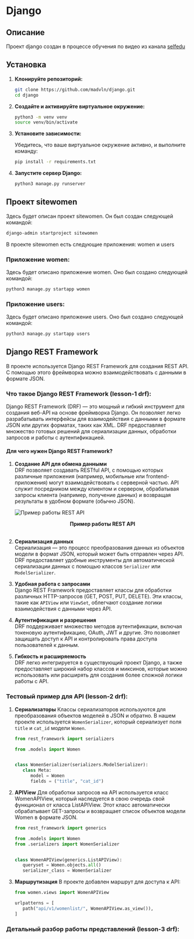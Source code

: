 # Django

## Описание

Проект django создан в процессе обучения по видео из канала [selfedu](https://youtu.be/oBU83uojltE?si=c8E9WdSOK2VPuSnN)

## Установка

1. **Клонируйте репозиторий:**

   ```bash
   git clone https://github.com/madvln/django.git
   cd django
   ```

2. **Создайте и активируйте виртуальное окружение:**

   ```bash
   python3 -m venv venv
   source venv/bin/activate
   ```

3. **Установите зависимости:**

   Убедитесь, что ваше виртуальное окружение активно, и выполните команду:

   ```bash
   pip install -r requirements.txt
   ```

4. **Запустите сервер Django:**

   ```bash
   python3 manage.py runserver
   ```

## Проект sitewomen

Здесь будет описан проект sitewomen. Он был создан следующей командой:

```bash
django-admin startproject sitewomen
```

В проекте sitewomen есть следующие приложения: women и users

### Приложение women:

Здесь будет описано приложение women. Оно был создано следующей командой:

```bash
python3 manage.py startapp women
```

### Приложение users:

Здесь будет описано приложение users. Оно был создано следующей командой:

```bash
python3 manage.py startapp users
```

## Django REST Framework

В проекте используется Django REST Framework для создания REST API. С помощью этого фреймворка можно взаимодействовать с данными в формате JSON.

### Что такое Django REST Framework (lesson-1 drf):

Django REST Framework (DRF) — это мощный и гибкий инструмент для создания веб-API на основе фреймворка Django. Он позволяет легко разрабатывать интерфейсы для взаимодействия с данными в формате JSON или других форматах, таких как XML. DRF предоставляет множество готовых решений для сериализации данных, обработки запросов и работы с аутентификацией.

#### Для чего нужен Django REST Framework?

1. **Создание API для обмена данными**  
   DRF позволяет создавать RESTful API, с помощью которых различные приложения (например, мобильные или frontend-приложения) могут взаимодействовать с серверной частью. API служит посредником между клиентом и сервером, обрабатывая запросы клиента (например, получение данных) и возвращая результаты в удобном формате (обычно JSON).
   
   ![Пример работы REST API][alt text]

   [alt text]: https://berkeley-gif.github.io/caladapt-docs/_images/restapi_model.png "Пример работы REST API"  

   <div align = "center">
   </center><b>Пример работы REST API</b></center>
   </div>
   <br>
2. **Сериализация данных**  
   Сериализация — это процесс преобразования данных из объектов модели в формат JSON, который может быть отправлен через API. DRF предоставляет удобные инструменты для автоматической сериализации данных с помощью классов `Serializer` или `ModelSerializer`.

3. **Удобная работа с запросами**  
   Django REST Framework предоставляет классы для обработки различных HTTP-запросов (GET, POST, PUT, DELETE). Эти классы, такие как `APIView` или `ViewSet`, облегчают создание логики взаимодействия с данными через API.

4. **Аутентификация и разрешения**  
   DRF поддерживает множество методов аутентификации, включая токеновую аутентификацию, OAuth, JWT и другие. Это позволяет защищать доступ к API и контролировать права доступа пользователей к данным.

5. **Гибкость и расширяемость**  
   DRF легко интегрируется в существующий проект Django, а также предоставляет широкий набор классов и миксинов, которые можно использовать или расширять для создания более сложной логики работы с API.

### Тестовый пример для API (lesson-2 drf):

1. **Сериализаторы**
   Классы сериализаторов используются для преобразования объектов моделей в JSON и обратно. В нашем проекте используется `WomenSerializer`, который сериализует поля `title` и `cat_id` модели `Women`.

   ```python
   from rest_framework import serializers

   from .models import Women


   class WomenSerializer(serializers.ModelSerializer):
      class Meta:
         model = Women
         fields = ("title", "cat_id")
   ```

2. **APIView**
   Для обработки запросов на API используется класс WomenAPIView, который наследуется в свою очередь свой функционал от класса ListAPIView. Этот класс автоматически обрабатывает GET-запросы и возвращает список объектов модели Women в формате JSON.

   ```python
   from rest_framework import generics

   from .models import Women
   from .serializers import WomenSerializer


   class WomenAPIView(generics.ListAPIView):
      queryset = Women.objects.all()
      serializer_class = WomenSerializer
   ```

3. **Маршрутизация**
   В проекте добавлен маршрут для доступа к API:

   ```python
   from women.views import WomenAPIView

   urlpatterns = [
      path("api/v1/womenlist/", WomenAPIView.as_view()),
   ]
   ```

### Детальный разбор работы представлений (lesson-3 drf):